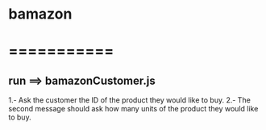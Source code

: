# bamazon
# ===========

## run ==> bamazonCustomer.js
1.- Ask the customer the ID of the product they would like to buy.
2.- The second message should ask how many units of the product they would like to buy.
